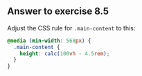 ## Answer to exercise 8.5

Adjust the CSS rule for `.main-content` to this:

``` css
@media (min-width: 568px) {
  .main-content {
    height: calc(100vh - 4.5rem);
  }
}
``` 
